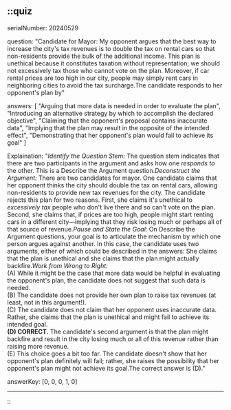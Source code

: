 ::quiz
---


serialNumber: 20240529

question: "Candidate for Mayor: My opponent argues that the best way to increase the city's tax revenues is to double the tax on rental cars so that non-residents provide the bulk of the additional income. This plan is unethical because it constitutes taxation without representation; we should not excessively tax those who cannot vote on the plan. Moreover, if car rental prices are too high in our city, people may simply rent cars in neighboring cities to avoid the tax surcharge.The candidate responds to her opponent's plan by"

answers: [
  "Arguing that more data is needed in order to evaluate the plan",
  "Introducing an alternative strategy by which to accomplish the declared objective",
  "Claiming that the opponent's proposal contains inaccurate data",
  "Implying that the plan may result in the opposite of the intended effect",
  "Demonstrating that her opponent's plan would fail to achieve its goal"
]

Explaination: "<i>Identify the Question Stem:</i> The question stem indicates that there are two participants in the argument and asks how one <i>responds to</i> the other. This is a Describe the Argument question.<i>Deconstruct the Argument:</i> There are two candidates for mayor. One candidate claims that her opponent thinks the city should double the tax on rental cars, allowing non-residents to provide new tax revenues for the city. The candidate rejects this plan for two reasons. First, she claims it's unethical to <i>excessively tax</i> people who don't live there and so can't vote on the plan. Second, she claims that, if prices are too high, people might start renting cars in a different city—implying that they risk losing much or perhaps all of that source of revenue.<i>Pause and State the Goal:</i> On Describe the Argument questions, your goal is to articulate the mechanism by which one person argues against another. In this case, the candidate uses two arguments, either of which could be described in the answers: She claims that the plan is unethical and she claims that the plan might actually backfire.<i>Work from Wrong to Right:</i><br>(A) While it might be the case that more data would be helpful in evaluating the opponent's plan, the candidate does not suggest that such data is needed.<br>(B) The candidate does not provide her own plan to raise tax revenues (at least, not in this argument!). <br>(C) The candidate does not claim that her opponent uses inaccurate data. Rather, she claims that the plan is unethical and might fail to achieve its intended goal.<br><b>(D) CORRECT.</b> The candidate's second argument is that the plan might backfire and result in the city losing much or all of this revenue rather than raising more revenue.<br>(E) This choice goes a bit too far. The candidate doesn't show that her opponent's plan definitely will fail; rather, she raises the possibility that her opponent's plan might not achieve its goal.The correct answer is (D)."

answerKey: [0, 0, 0, 1, 0]



---
::